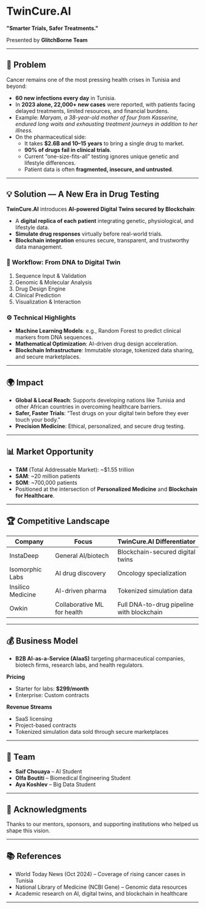 # TwinCure.AI  
**"Smarter Trials, Safer Treatments."**  

Presented by **GlitchBorne Team**  

---

## 🚨 Problem  

Cancer remains one of the most pressing health crises in Tunisia and beyond:  

- **60 new infections every day** in Tunisia.  
- In **2023 alone, 22,000+ new cases** were reported, with patients facing delayed treatments, limited resources, and financial burdens.  
- Example: *Maryam, a 38-year-old mother of four from Kasserine, endured long waits and exhausting treatment journeys in addition to her illness.*  
- On the pharmaceutical side:  
  - It takes **$2.6B and 10–15 years** to bring a single drug to market.  
  - **90% of drugs fail in clinical trials**.  
  - Current “one-size-fits-all” testing ignores unique genetic and lifestyle differences.  
  - Patient data is often **fragmented, insecure, and untrusted**.  

---

## 💡 Solution — A New Era in Drug Testing  

**TwinCure.AI** introduces **AI-powered Digital Twins secured by Blockchain**:  

- A **digital replica of each patient** integrating genetic, physiological, and lifestyle data.  
- **Simulate drug responses** virtually before real-world trials.  
- **Blockchain integration** ensures secure, transparent, and trustworthy data management.  

### 🧬 Workflow: From DNA to Digital Twin  
1. Sequence Input & Validation  
2. Genomic & Molecular Analysis  
3. Drug Design Engine  
4. Clinical Prediction  
5. Visualization & Interaction  

### ⚙️ Technical Highlights  
- **Machine Learning Models**: e.g., Random Forest to predict clinical markers from DNA sequences.  
- **Mathematical Optimization**: AI-driven drug design acceleration.  
- **Blockchain Infrastructure**: Immutable storage, tokenized data sharing, and secure marketplaces.  

---

## 🌍 Impact  

- **Global & Local Reach**: Supports developing nations like Tunisia and other African countries in overcoming healthcare barriers.  
- **Safer, Faster Trials**: “Test drugs on your digital twin before they ever touch your body.”  
- **Precision Medicine**: Ethical, personalized, and secure drug testing.  

---

## 📊 Market Opportunity  

- **TAM** (Total Addressable Market): ~$1.55 trillion  
- **SAM**: ~20 million patients  
- **SOM**: ~700,000 patients  
- Positioned at the intersection of **Personalized Medicine** and **Blockchain for Healthcare**.  

---

## 🏆 Competitive Landscape  

| Company           | Focus                         | TwinCure.AI Differentiator              |
|-------------------|-------------------------------|------------------------------------------|
| InstaDeep         | General AI/biotech            | Blockchain-secured digital twins          |
| Isomorphic Labs   | AI drug discovery             | Oncology specialization                  |
| Insilico Medicine | AI-driven pharma              | Tokenized simulation data                |
| Owkin             | Collaborative ML for health   | Full DNA-to-drug pipeline with blockchain |

---

## 💰 Business Model  

- **B2B AI-as-a-Service (AIaaS)** targeting pharmaceutical companies, biotech firms, research labs, and health regulators.  

**Pricing**  
- Starter for labs: **$299/month**  
- Enterprise: Custom contracts  

**Revenue Streams**  
- SaaS licensing  
- Project-based contracts  
- Tokenized simulation data sold through secure marketplaces  

---

## 👥 Team  

- **Saif Chouaya** – AI Student  
- **Olfa Boutiti** – Biomedical Engineering Student  
- **Aya Koshlev** – Big Data Student  

---

## 🙏 Acknowledgments  

Thanks to our mentors, sponsors, and supporting institutions who helped us shape this vision.  

---

## 📚 References  

- World Today News (Oct 2024) – Coverage of rising cancer cases in Tunisia  
- National Library of Medicine (NCBI Gene) – Genomic data resources  
- Academic research on AI, digital twins, and blockchain in healthcare  

---
